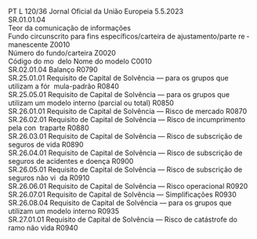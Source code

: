 PT  L 120/36 Jornal Oficial da União Europeia 5.5.2023  
SR.01.01.04  
Teor da comunicação de informações  
Fundo circunscrito para fins específicos/carteira de ajustamento/parte re ­
manescente  Z0010  
Número do fundo/carteira  Z0020  
Código do mo ­
delo  Nome do modelo  C0010  
SR.02.01.04  Balanço  R0790  
SR.25.01.01  Requisito de Capital de Solvência — para os grupos que utilizam a fór ­
mula-padrão  R0840  
SR.25.05.01  Requisito de Capital de Solvência — para os grupos que utilizam um 
modelo interno (parcial ou total)  R0850  
SR.26.01.01  Requisito de Capital de Solvência — Risco de mercado  R0870  
SR.26.02.01  Requisito de Capital de Solvência — Risco de incumprimento pela con ­
traparte  R0880  
SR.26.03.01  Requisito de Capital de Solvência — Risco de subscrição de seguros de vida  R0890  
SR.26.04.01  Requisito de Capital de Solvência — Risco de subscrição de seguros de 
acidentes e doença  R0900  
SR.26.05.01  Requisito de Capital de Solvência — Risco de subscrição de seguros não vi ­
da  R0910  
SR.26.06.01  Requisito de Capital de Solvência — Risco operacional  R0920  
SR.26.07.01  Requisito de Capital de Solvência — Simplificações  R0930  
SR.26.08.04  Requisito de Capital de Solvência — para os grupos que utilizam um 
modelo interno  R0935  
SR.27.01.01  Requisito de Capital de Solvência — Risco de catástrofe do ramo não vida  R0940